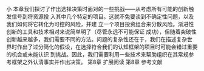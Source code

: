 小
本章我们探讨了作出选择决策时面对的一些挑战——从考虑所有可能的创新触发信号到将资源投
入其中几个特定的项目。这就不免要谈到不确定性问题，以及我们如何将它转化为可控的风险，并建
立一个项目投资组合来分散风险。渐进性创新的工具和技术相对来说简单明了（尽管永远不可能保证
成功），但随着突破性创新越来越多，我们需要不同的方法。问题的复杂性还在于，我们在描述复杂世
界时作出了过分简化的假设，在选择符合我们的认知框架的项目时可能会错过重要的机会或未能认识
到挑战。因此，我们需要利用一些技术来帮助组织在其常规参考框架之外认清事实并作出决策。
第8章
扩展阅读
第8章
参考文献
